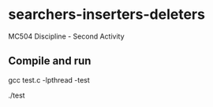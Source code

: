 # searchers-inserters-deleters
MC504 Discipline - Second Activity

## Compile and run

gcc test.c -lpthread -test

./test
